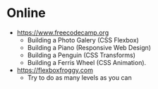 # Online

- https://www.freecodecamp.org
  - Building a Photo Galery (CSS Flexbox)
  - Building a Piano (Responsive Web Design)
  - Building a Penguin (CSS Transforms)
  - Building a Ferris Wheel (CSS Animation).
- https://flexboxfroggy.com
  - Try to do as many levels as you can
